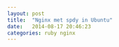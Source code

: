 ```yaml
---
layout: post
title:  "Nginx met spdy in Ubuntu"
date:   2014-08-17 20:46:23
categories: ruby nginx
---
```

